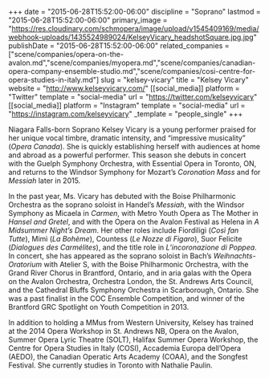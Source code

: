+++
date = "2015-06-28T15:52:00-06:00"
discipline = "Soprano"
lastmod = "2015-06-28T15:52:00-06:00"
primary_image = "https://res.cloudinary.com/schmopera/image/upload/v1545409169/media/webhook-uploads/1435524989024/KelseyVicary_headshotSquare.jpg.jpg"
publishDate = "2015-06-28T15:52:00-06:00"
related_companies = ["scene/companies/opera-on-the-avalon.md","scene/companies/myopera.md","scene/companies/canadian-opera-company-ensemble-studio.md","scene/companies/cosi-centre-for-opera-studies-in-italy.md"]
slug = "kelsey-vicary"
title = "Kelsey Vicary"
website = "http://www.kelseyvicary.com/"
[[social_media]]
platform = "Twitter"
template = "social-media"
url = "https://twitter.com/kelseyvicary"
[[social_media]]
platform = "Instagram"
template = "social-media"
url = "https://instagram.com/kelseyvicary"
_template = "people_single"
+++

Niagara Falls-born Soprano Kelsey Vicary is a young performer praised for her unique vocal timbre, dramatic intensity, and “impressive musicality” (*Opera Canada*). She is quickly establishing herself with audiences at home and abroad as a powerful performer.  This season she debuts in concert with the Guelph Symphony Orchestra, with Essential Opera in Toronto, ON, and returns to the Windsor Symphony for Mozart’s *Coronation Mass* and for *Messiah* later in 2015.
 
In the past year, Ms. Vicary has debuted with the Boise Philharmonic Orchestra as the soprano soloist in Handel’s *Messiah*, with the Windsor Symphony as Micaela in *Carmen*, with Metro Youth Opera as The Mother in *Hansel and Gretel*, and with the Opera on the Avalon Festival as Helena in *A Midsummer Night’s Dream*. Her other roles include Fiordiligi (*Così fan Tutte*), Mimì (*La Bohème*), Countess (*Le Nozze di Figaro*), Suor Felicite (*Dialogues des Carmélites*), and the title role in *L’incoronazione di Poppea*. In concert, she has appeared as the soprano soloist in Bach’s *Weihnachts-Oratorium* with Atelier S, with the Boise Philharmonic Orchestra, with the Grand River Chorus in Brantford, Ontario, and in aria galas with the Opera on the Avalon Orchestra, Orchestra London, the St. Andrews Arts Council, and the Cathedral Bluffs Symphony Orchestra in Scarborough, Ontario.  She was a past finalist in the COC Ensemble Competition, and winner of the Brantford GRC Spotlight on Youth Competition in 2013.  
 
In addition to holding a MMus from Western University, Kelsey has trained at the 2014 Opera Workshop in St. Andrews NB, Opera on the Avalon, Summer Opera Lyric Theatre (SOLT), Halifax Summer Opera Workshop, the Centre for Opera Studies in Italy (COSI), Accademia Europa dell’Opera (AEDO), the Canadian Operatic Arts Academy (COAA), and the Songfest Festival. She currently studies in Toronto with Nathalie Paulin.
